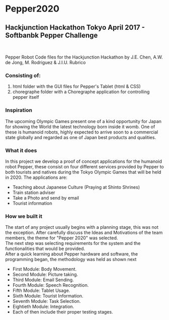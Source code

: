 # Pepper2020
## Hackjunction Hackathon Tokyo April 2017 - Softbanbk Pepper Challenge
<br>

Pepper Robot Code files for the Hackjunction Hackathon by
J.E. Chen, A.W. de Jong, M. Rodriguez & J.I.U. Rubrico


### Consisting of:

1. html folder with the GUI files for Pepper's Tablet (html & CSS)
2. choregraphe folder with a Choregraphe application for controlling pepper itself 

### Inspiration

The upcoming Olympic Games present one of a kind opportunity for Japan for showing the World the latest technology born inside it womb. One of these is humanoid robots, highly expected to arrive soon to a commercial state globally and regarded as one of Japan best products and qualities.

### What it does

In this project we develop a proof of concept applications for the humanoid robot Pepper, these consist on four different services provided by Pepper to both tourists and natives during the Tokyo Olympic Games that will be held in 2020. The applications are:

* Teaching about Japanese Culture (Praying at Shinto Shrines)
* Train station adviser
* Take a Photo and send by email
* Tourist information

### How we built it

The start of any project usually begins with a planning stage, this was not the exception. After carefully discuss the Ideas and Motivations of the team members, the theme for "Pepper 2020" was selected. <br>
The next step was selecting requirements for the system and the functionalities that would be provided. <br>
After a quick learning about Pepper hardware and software, the programming began, the methodology was held as shown next

* First Module: Body Movement.
* Second Module: Picture taking.
* Third Module: Email Sending.
* Fourth Module: Speech Recognition.
* Fifth Module: Tablet Usage.
* Sixth Module: Tourist Information.
* Seventh Module: Task Selection.
* Eightieth Module: Integration.
* Each of then include their proper testing stages.
